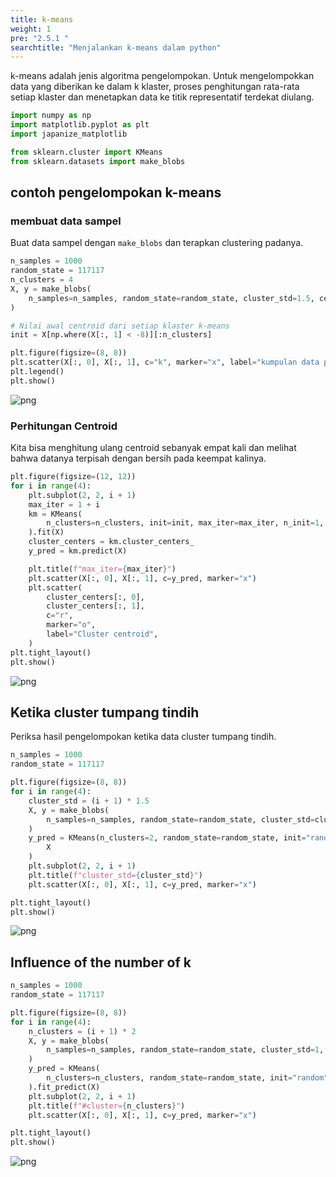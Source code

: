 ```yaml
---
title: k-means
weight: 1
pre: "2.5.1 "
searchtitle: "Menjalankan k-means dalam python"
---
```


<div class="pagetop-box">
    <p>k-means adalah jenis algoritma pengelompokan. Untuk mengelompokkan data yang diberikan ke dalam k klaster, proses penghitungan rata-rata setiap klaster dan menetapkan data ke titik representatif terdekat diulang.</p>
</div>

```python
import numpy as np
import matplotlib.pyplot as plt
import japanize_matplotlib

from sklearn.cluster import KMeans
from sklearn.datasets import make_blobs
```

## contoh pengelompokan k-means
### membuat data sampel
Buat data sampel dengan `make_blobs` dan terapkan clustering padanya.

```python
n_samples = 1000
random_state = 117117
n_clusters = 4
X, y = make_blobs(
    n_samples=n_samples, random_state=random_state, cluster_std=1.5, centers=8
)

# Nilai awal centroid dari setiap klaster k-means
init = X[np.where(X[:, 1] < -8)][:n_clusters]

plt.figure(figsize=(8, 8))
plt.scatter(X[:, 0], X[:, 1], c="k", marker="x", label="kumpulan data pelatihan")
plt.legend()
plt.show()
```


    
![png](/images/basic/clustering/k-means1_files/k-means1_5_0.png)
    

### Perhitungan Centroid

Kita bisa menghitung ulang centroid sebanyak empat kali dan melihat bahwa datanya terpisah dengan bersih pada keempat kalinya.

```python
plt.figure(figsize=(12, 12))
for i in range(4):
    plt.subplot(2, 2, i + 1)
    max_iter = 1 + i
    km = KMeans(
        n_clusters=n_clusters, init=init, max_iter=max_iter, n_init=1, random_state=1
    ).fit(X)
    cluster_centers = km.cluster_centers_
    y_pred = km.predict(X)

    plt.title(f"max_iter={max_iter}")
    plt.scatter(X[:, 0], X[:, 1], c=y_pred, marker="x")
    plt.scatter(
        cluster_centers[:, 0],
        cluster_centers[:, 1],
        c="r",
        marker="o",
        label="Cluster centroid",
    )
plt.tight_layout()
plt.show()
```


    
![png](/images/basic/clustering/k-means1_files/k-means1_7_0.png)
    


## Ketika cluster tumpang tindih

Periksa hasil pengelompokan ketika data cluster tumpang tindih.


```python
n_samples = 1000
random_state = 117117

plt.figure(figsize=(8, 8))
for i in range(4):
    cluster_std = (i + 1) * 1.5
    X, y = make_blobs(
        n_samples=n_samples, random_state=random_state, cluster_std=cluster_std
    )
    y_pred = KMeans(n_clusters=2, random_state=random_state, init="random").fit_predict(
        X
    )
    plt.subplot(2, 2, i + 1)
    plt.title(f"cluster_std={cluster_std}")
    plt.scatter(X[:, 0], X[:, 1], c=y_pred, marker="x")

plt.tight_layout()
plt.show()
```


    
![png](/images/basic/clustering/k-means1_files/k-means1_9_0.png)
    


## Influence of the number of k


```python
n_samples = 1000
random_state = 117117

plt.figure(figsize=(8, 8))
for i in range(4):
    n_clusters = (i + 1) * 2
    X, y = make_blobs(
        n_samples=n_samples, random_state=random_state, cluster_std=1, centers=5
    )
    y_pred = KMeans(
        n_clusters=n_clusters, random_state=random_state, init="random"
    ).fit_predict(X)
    plt.subplot(2, 2, i + 1)
    plt.title(f"#cluster={n_clusters}")
    plt.scatter(X[:, 0], X[:, 1], c=y_pred, marker="x")

plt.tight_layout()
plt.show()
```


    
![png](/images/basic/clustering/k-means1_files/k-means1_11_0.png)
    

